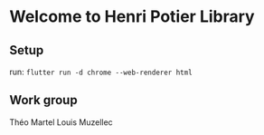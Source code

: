 # Welcome to Henri Potier Library

## Setup

run: `flutter run -d chrome --web-renderer html`

## Work group

Théo Martel
Louis Muzellec
